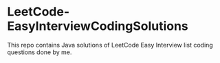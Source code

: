 # LeetCode-EasyInterviewCodingSolutions
This repo contains Java solutions of LeetCode Easy Interview list coding questions done by me.

